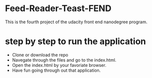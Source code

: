 # Feed-Reader-Teast-FEND
This is the fourth project of the udacity front end nanodegree program.
# step by step to run the application
- Clone or download the repo
- Navegate through the files and go to the index.html.
- Open the index.html by your favoriate browser. 
- Have fun going through out that application. 
